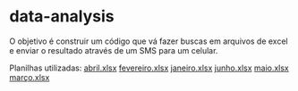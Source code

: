 # data-analysis
O objetivo é construir um código que vá fazer buscas em arquivos de excel e enviar o resultado através de um SMS para um celular.

Planilhas utilizadas:
[abril.xlsx](https://github.com/AleFerreiraa/data-analysis/files/10670292/abril.xlsx)
[fevereiro.xlsx](https://github.com/AleFerreiraa/data-analysis/files/10670293/fevereiro.xlsx)
[janeiro.xlsx](https://github.com/AleFerreiraa/data-analysis/files/10670294/janeiro.xlsx)
[junho.xlsx](https://github.com/AleFerreiraa/data-analysis/files/10670295/junho.xlsx)
[maio.xlsx](https://github.com/AleFerreiraa/data-analysis/files/10670296/maio.xlsx)
[março.xlsx](https://github.com/AleFerreiraa/data-analysis/files/10670297/marco.xlsx)
